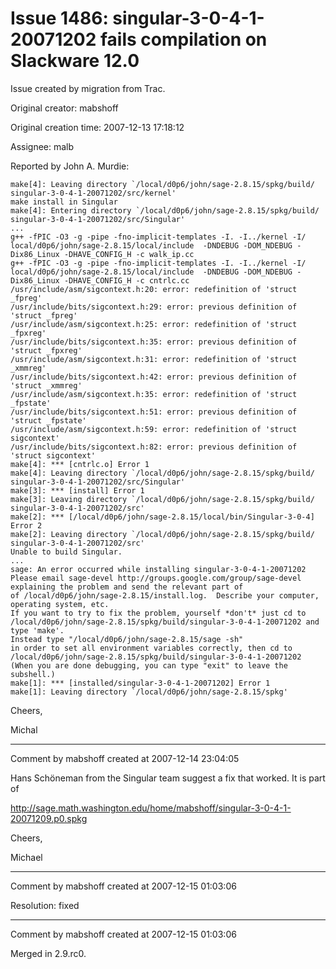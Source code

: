 # Issue 1486: singular-3-0-4-1-20071202 fails compilation on Slackware 12.0

Issue created by migration from Trac.

Original creator: mabshoff

Original creation time: 2007-12-13 17:18:12

Assignee: malb

Reported by John A. Murdie:

```
make[4]: Leaving directory `/local/d0p6/john/sage-2.8.15/spkg/build/
singular-3-0-4-1-20071202/src/kernel'
make install in Singular
make[4]: Entering directory `/local/d0p6/john/sage-2.8.15/spkg/build/
singular-3-0-4-1-20071202/src/Singular'
...
g++ -fPIC -O3 -g -pipe -fno-implicit-templates -I. -I../kernel -I/
local/d0p6/john/sage-2.8.15/local/include  -DNDEBUG -DOM_NDEBUG -
Dix86_Linux -DHAVE_CONFIG_H -c walk_ip.cc
g++ -fPIC -O3 -g -pipe -fno-implicit-templates -I. -I../kernel -I/
local/d0p6/john/sage-2.8.15/local/include  -DNDEBUG -DOM_NDEBUG -
Dix86_Linux -DHAVE_CONFIG_H -c cntrlc.cc
/usr/include/asm/sigcontext.h:20: error: redefinition of 'struct
_fpreg'
/usr/include/bits/sigcontext.h:29: error: previous definition of
'struct _fpreg'
/usr/include/asm/sigcontext.h:25: error: redefinition of 'struct
_fpxreg'
/usr/include/bits/sigcontext.h:35: error: previous definition of
'struct _fpxreg'
/usr/include/asm/sigcontext.h:31: error: redefinition of 'struct
_xmmreg'
/usr/include/bits/sigcontext.h:42: error: previous definition of
'struct _xmmreg'
/usr/include/asm/sigcontext.h:35: error: redefinition of 'struct
_fpstate'
/usr/include/bits/sigcontext.h:51: error: previous definition of
'struct _fpstate'
/usr/include/asm/sigcontext.h:59: error: redefinition of 'struct
sigcontext'
/usr/include/bits/sigcontext.h:82: error: previous definition of
'struct sigcontext'
make[4]: *** [cntrlc.o] Error 1
make[4]: Leaving directory `/local/d0p6/john/sage-2.8.15/spkg/build/
singular-3-0-4-1-20071202/src/Singular'
make[3]: *** [install] Error 1
make[3]: Leaving directory `/local/d0p6/john/sage-2.8.15/spkg/build/
singular-3-0-4-1-20071202/src'
make[2]: *** [/local/d0p6/john/sage-2.8.15/local/bin/Singular-3-0-4]
Error 2
make[2]: Leaving directory `/local/d0p6/john/sage-2.8.15/spkg/build/
singular-3-0-4-1-20071202/src'
Unable to build Singular.
...
sage: An error occurred while installing singular-3-0-4-1-20071202
Please email sage-devel http://groups.google.com/group/sage-devel
explaining the problem and send the relevant part of
of /local/d0p6/john/sage-2.8.15/install.log.  Describe your computer,
operating system, etc.
If you want to try to fix the problem, yourself *don't* just cd to
/local/d0p6/john/sage-2.8.15/spkg/build/singular-3-0-4-1-20071202 and
type 'make'.
Instead type "/local/d0p6/john/sage-2.8.15/sage -sh"
in order to set all environment variables correctly, then cd to
/local/d0p6/john/sage-2.8.15/spkg/build/singular-3-0-4-1-20071202
(When you are done debugging, you can type "exit" to leave the
subshell.)
make[1]: *** [installed/singular-3-0-4-1-20071202] Error 1
make[1]: Leaving directory `/local/d0p6/john/sage-2.8.15/spkg' 
```


Cheers,

Michal


---

Comment by mabshoff created at 2007-12-14 23:04:05

Hans Schöneman from the Singular team suggest a fix that worked. It is part of 

http://sage.math.washington.edu/home/mabshoff/singular-3-0-4-1-20071209.p0.spkg

Cheers,

Michael


---

Comment by mabshoff created at 2007-12-15 01:03:06

Resolution: fixed


---

Comment by mabshoff created at 2007-12-15 01:03:06

Merged in 2.9.rc0.
